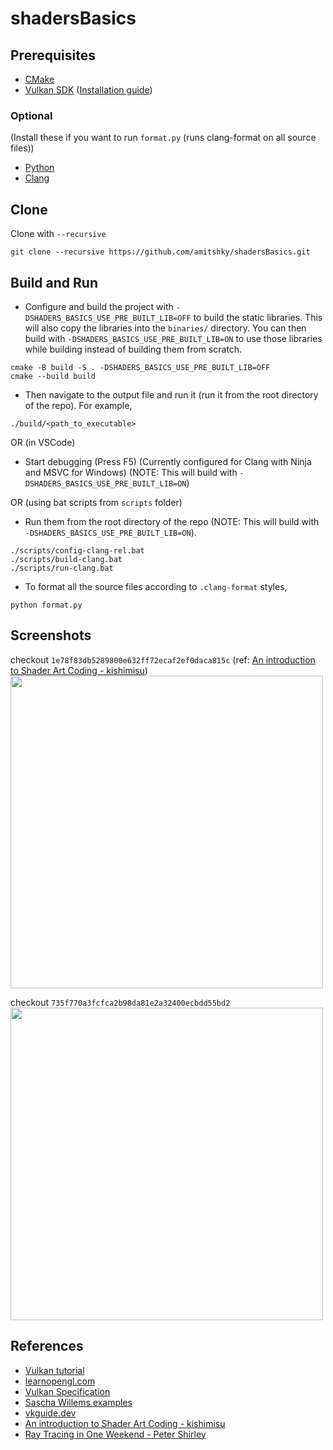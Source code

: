 # shadersBasics


## Prerequisites
* [CMake](https://cmake.org/download/)
* [Vulkan SDK](https://vulkan.lunarg.com/sdk/home) ([Installation guide](https://vulkan.lunarg.com/doc/sdk/latest/windows/getting_started.html))

### Optional
(Install these if you want to run `format.py` (runs clang-format on all source files))
* [Python](https://www.python.org/downloads/)
* [Clang](https://releases.llvm.org/download.html)


## Clone
Clone with `--recursive`
```
git clone --recursive https://github.com/amitshky/shadersBasics.git
```


## Build and Run
* Configure and build the project with `-DSHADERS_BASICS_USE_PRE_BUILT_LIB=OFF` to build the static libraries. This will also copy the libraries into the `binaries/` directory. You can then build with `-DSHADERS_BASICS_USE_PRE_BUILT_LIB=ON` to use those libraries while building instead of building them from scratch.
```
cmake -B build -S . -DSHADERS_BASICS_USE_PRE_BUILT_LIB=OFF
cmake --build build
```
* Then navigate to the output file and run it (run it from the root directory of the repo). For example,
```
./build/<path_to_executable>
```

OR (in VSCode)

* Start debugging (Press F5) (Currently configured for Clang with Ninja and MSVC for Windows) (NOTE: This will build with `-DSHADERS_BASICS_USE_PRE_BUILT_LIB=ON`)

OR (using bat scripts from `scripts` folder)

* Run them from the root directory of the repo (NOTE: This will build with `-DSHADERS_BASICS_USE_PRE_BUILT_LIB=ON`).
```
./scripts/config-clang-rel.bat
./scripts/build-clang.bat
./scripts/run-clang.bat
```

* To format all the source files according to `.clang-format` styles,
```
python format.py
```


<!-- ## Usage
* WASD to move the camera forward, left, back, and right respectively.
* E and Q to move the camera up and down.
* R to reset the camera
* Ctrl+Q to close the window
* Left click and drag the mouse to move the camera -->


## Screenshots

checkout `1e78f83db5289800e632ff72ecaf2ef0daca815c` (ref: [An introduction to Shader Art Coding - kishimisu](https://youtu.be/f4s1h2YETNY))\
<img src="img/kishimisu-100-375.gif" width=500>

checkout `735f770a3fcfca2b98da81e2a32400ecbdd55bd2`\
<img src="img/wave-90.gif" width=500>


## References
* [Vulkan tutorial](https://vulkan-tutorial.com/)
* [learnopengl.com](https://learnopengl.com/)
* [Vulkan Specification](https://registry.khronos.org/vulkan/specs/1.3-extensions/pdf/vkspec.pdf)
* [Sascha Willems examples](https://github.com/SaschaWillems/Vulkan)
* [vkguide.dev](https://vkguide.dev/)
* [An introduction to Shader Art Coding - kishimisu](https://youtu.be/f4s1h2YETNY)
* [Ray Tracing in One Weekend - Peter Shirley](https://raytracing.github.io/books/RayTracingInOneWeekend.html)

